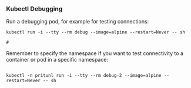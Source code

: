 ### Kubectl Debugging


Run a debugging pod, for example for testing connections:

```
kubectl run -i --tty --rm debug --image=alpine --restart=Never -- sh

#

```

Remember to specify the namespace if you want to test connectivity to a container or pod in a specific namespace:

```

kubectl -n pritunl run -i --tty --rm debug-2 --image=alpine --restart=Never -- sh

```


